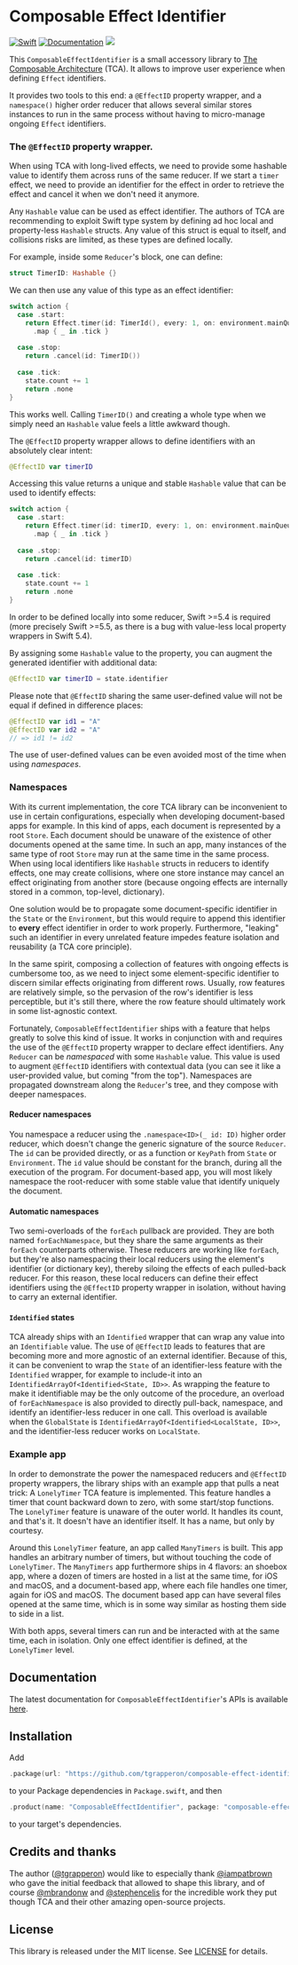 # Composable Effect Identifier
[![Swift](https://github.com/tgrapperon/composable-effect-identifier/actions/workflows/swift.yml/badge.svg?branch=main)](https://github.com/tgrapperon/composable-effect-identifier/actions/workflows/swift.yml)
[![Documentation](https://github.com/tgrapperon/composable-effect-identifier/actions/workflows/documentation.yml/badge.svg)](https://github.com/tgrapperon/composable-effect-identifier/actions/workflows/documentation.yml)
[![](https://img.shields.io/endpoint?url=https%3A%2F%2Fswiftpackageindex.com%2Fapi%2Fpackages%2Ftgrapperon%2Fcomposable-effect-identifier%2Fbadge%3Ftype%3Dswift-versions)](https://swiftpackageindex.com/tgrapperon/composable-effect-identifier)

This `ComposableEffectIdentifier` is a small accessory library to [The Composable Architecture](https://github.com/pointfreeco/swift-composable-architecture) (TCA). It allows to improve user experience when defining `Effect` identifiers.

It provides two tools to this end: a `@EffectID` property wrapper, and a `namespace()` higher order reducer that allows several similar stores instances to run in the same process without having to micro-manage ongoing `Effect` identifiers.

### The `@EffectID` property wrapper.
When using TCA with long-lived effects, we need to provide some hashable value to identify them across runs of the same reducer. If we start a `timer` effect, we need to provide an identifier for the effect in order to retrieve the effect and cancel it when we don't need it anymore.

Any `Hashable` value can be used as effect identifier. The authors of TCA are recommending to exploit Swift type system by defining ad hoc local and property-less `Hashable` structs. Any value of this struct is equal to itself, and collisions risks are limited, as these types are defined locally.

For example, inside some `Reducer`'s block, one can define:
```swift
struct TimerID: Hashable {}
```
We can then use any value of this type as an effect identifier:
```swift
switch action {
  case .start:
    return Effect.timer(id: TimerId(), every: 1, on: environment.mainQueue)
      .map { _ in .tick }
      
  case .stop:
    return .cancel(id: TimerID())
   
  case .tick:
    state.count += 1
    return .none
}
```

This works well. Calling `TimerID()` and creating a whole type when we simply need an `Hashable` value feels a little awkward though.

The `@EffectID` property wrapper allows to define identifiers with an absolutely clear intent:
```swift
@EffectID var timerID
```
Accessing this value returns a unique and stable `Hashable` value that can be used to identify effects:
```swift
switch action {
  case .start:
    return Effect.timer(id: timerID, every: 1, on: environment.mainQueue)
      .map { _ in .tick }
      
  case .stop:
    return .cancel(id: timerID)
   
  case .tick:
    state.count += 1
    return .none
}
```

In order to be defined locally into some reducer, Swift >=5.4 is required (more precisely Swift >=5.5, as there is a bug with value-less local property wrappers in Swift 5.4).

By assigning some `Hashable` value to the property, you can augment the generated identifier with additional data:
```swift
@EffectID var timerID = state.identifier
```
Please note that `@EffectID` sharing the same user-defined value will not be equal if defined in difference places:
```swift
@EffectID var id1 = "A"
@EffectID var id2 = "A"
// => id1 != id2
```
The use of user-defined values can be even avoided most of the time when using _namespaces_.

### Namespaces
With its current implementation, the core TCA library can be inconvenient to use in certain configurations, especially when developing document-based apps for example. In this kind of apps, each document is represented by a root `Store`. Each document should be unaware of the existence of other documents opened at the same time. In such an app, many instances of the same type of root `Store` may run at the same time in the same process. When using local identifiers like `Hashable` structs in reducers to identify effects, one may create collisions, where one store instance may cancel an effect originating from another store (because ongoing effects are internally stored in a common, top-level, dictionary). 

One solution would be to propagate some document-specific identifier in the `State` or the `Environment`, but this would require to append this identifier to **every** effect identifier in order to work properly. Furthermore, "leaking" such an identifier in every unrelated feature impedes feature isolation and reusability (a TCA core principle).

In the same spirit, composing a collection of features with ongoing effects is cumbersome too, as we need to inject some element-specific identifier to discern similar effects originating from different rows. Usually, row features are relatively simple, so the pervasion of the row's identifier is less perceptible, but it's still there, where the row feature should ultimately work in some list-agnostic context.

Fortunately, `ComposableEffectIdentifier` ships with a feature that helps greatly to solve this kind of issue. It works in conjunction with and requires the use of the `@EffectID` property wrapper to declare effect identifiers. Any `Reducer` can be _namespaced_ with some `Hashable` value. This value is used to augment `@EffectID` identifiers with contextual data (you can see it like a user-provided value, but coming "from the top"). Namespaces are propagated downstream along the `Reducer`'s tree, and they compose with deeper namespaces.

#### Reducer namespaces
You namespace a reducer using the `.namespace<ID>(_ id: ID)` higher order reducer, which doesn't change the generic signature of the source `Reducer`. The `id` can be provided directly, or as a function or `KeyPath` from `State` or `Environment`. The `id` value should be constant for the branch, during all the execution of the program. For document-based app, you will most likely namespace the root-reducer with some stable value that identify uniquely the document.

#### Automatic namespaces
Two semi-overloads of the `forEach` pullback are provided. They are both named `forEachNamespace`, but they share the same arguments as their `forEach` counterparts otherwise. These reducers are working like `forEach`, but they're also namespacing their local reducers using the element's identifier (or dictionary key), thereby siloing the effects of each pulled-back reducer. For this reason, these local reducers can define their effect identifiers using the `@EffectID` property wrapper in isolation, without having to carry an external identifier.

#### `Identified` states
TCA already ships with an `Identified` wrapper that can wrap any value into an `Identifiable` value. The use of `@EffectID` leads to features that are becoming more and more agnostic of an external identifier. Because of this, it can be convenient to wrap the `State` of an identifier-less feature with the `Identified` wrapper, for example to include-it into an `IdentifiedArrayOf<Identified<State, ID>>`. As wrapping the feature to make it identifiable may be the only outcome of the procedure, an overload of `forEachNamespace` is also provided to directly pull-back, namespace, and identify an identifier-less reducer in one call. This overload is available when the `GlobalState` is `IdentifiedArrayOf<Identified<LocalState, ID>>`, and the identifier-less reducer works on `LocalState`.

### Example app
In order to demonstrate the power the namespaced reducers and `@EffectID` property wrappers, the library ships with an example app that pulls a neat trick: A `LonelyTimer` TCA feature is implemented. This feature handles a timer that count backward down to zero, with some start/stop functions. The `LonelyTimer` feature is unaware of the outer world. It handles its count, and that's it. It doesn't have an identifier itself. It has a name, but only by courtesy.

Around this `LonelyTimer` feature, an app called `ManyTimers` is built. This app handles an arbitrary number of timers, but without touching the code of `LonelyTimer`. The `ManyTimers` app furthermore ships in 4 flavors: an shoebox app, where a dozen of timers are hosted in a list at the same time, for iOS and macOS, and a document-based app, where each file handles one timer, again for iOS and macOS. The document based app can have several files opened at the same time, which is in some way similar as hosting them side to side in a list.

With both apps, several timers can run and be interacted with at the same time, each in isolation. Only one effect identifier is defined, at the `LonelyTimer` level.

## Documentation
The latest documentation for `ComposableEffectIdentifier`'s APIs is available [here](https://github.com/tgrapperon/composable-effect-identifier/wiki).

## Installation
Add 
```swift
.package(url: "https://github.com/tgrapperon/composable-effect-identifier", from: "0.0.1")
```
to your Package dependencies in `Package.swift`, and then
```swift
.product(name: "ComposableEffectIdentifier", package: "composable-effect-identifier")
```
to your target's dependencies.

## Credits and thanks
The author ([@tgrapperon](https://github.com/tgrapperon)) would like to especially thank [@iampatbrown](https://github.com/iampatbrown) who gave the initial feedback that allowed to shape this library, and of course [@mbrandonw](https://github.com/mbrandonw) and [@stephencelis](https://github.com/stephencelis) for the incredible work they put though TCA and their other amazing open-source projects.

## License

This library is released under the MIT license. See [LICENSE](https://github.com/tgrapperon/composable-effect-identifier/blob/main/LICENSE) for details.
